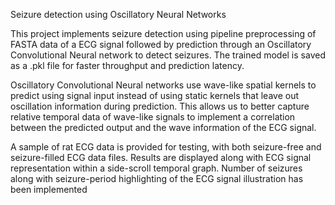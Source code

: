 Seizure detection using Oscillatory Neural Networks

This project implements seizure detection using pipeline preprocessing of FASTA data of a ECG signal followed by prediction through an Oscillatory Convolutional Neural network to detect seizures. The trained model is saved as a .pkl file for faster throughput and prediction latency. 

Oscillatory Convolutional Neural networks use wave-like spatial kernels to predict using signal input instead of using static kernels that leave out oscillation information during prediction. This allows us to better capture relative temporal data of wave-like signals to implement a correlation between the predicted output and the wave information of the ECG signal. 

A sample of rat ECG data is provided for testing, with both seizure-free and seizure-filled ECG data files. Results are displayed along with ECG signal representation within a side-scroll temporal graph. Number of seizures along with seizure-period highlighting of the ECG signal illustration has been implemented
